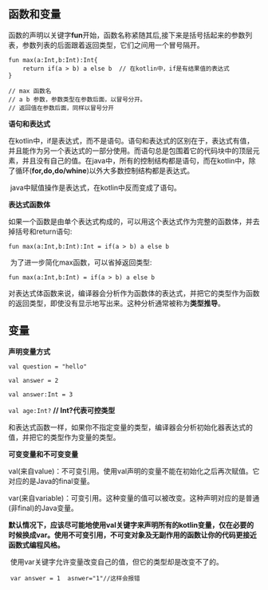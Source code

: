 ## 函数和变量

​	函数的声明以关键字**fun**开始，函数名称紧随其后,接下来是括号括起来的参数列表，参数列表的后面跟着返回类型，它们之间用一个冒号隔开。

	fun max(a:Int,b:Int):Int{
		return if(a > b) a else b  // 在kotlin中，if是有结果值的表达式
	}
	
	// max 函数名
	// a b 参数，参数类型在参数后面，以冒号分开。
	// 返回值在参数后面，同样以冒号分开
**语句和表达式**

​	在kotlin中，if是表达式，而不是语句。语句和表达式的区别在于，表达式有值，并且能作为另一个表达式的一部分使用。而语句总是包围着它的代码块中的顶层元素，并且没有自己的值。在java中，所有的控制结构都是语句，而在kotlin中，除了循环(**for,do,do/whine**)以外大多数控制结构都是表达式。

​	java中赋值操作是表达式，在kotlin中反而变成了语句。

**表达式函数体**

​	如果一个函数是由单个表达式构成的，可以用这个表达式作为完整的函数体，并去掉括号和return语句:

`fun max(a:Int,b:Int):Int = if(a > b) a else b`

​	为了进一步简化max函数，可以省掉返回类型:

`fun max(a:Int,b:Int) = if(a > b) a else b`

​	对表达式体函数来说，编译器会分析作为函数体的表达式，并把它的类型作为函数的返回类型，即使没有显示地写出来。这种分析通常被称为**类型推导**。



## 变量

**声明变量方式**

`val question = "hello"`

`val answer = 2`

`val answer:Int = 3`

`val age:Int?` **// Int?代表可控类型**

​	和表达式函数一样，如果你不指定变量的类型，编译器会分析初始化器表达式的值，并把它的类型作为变量的类型。

**可变变量和不可变变量**

​	val(来自value)：不可变引用。使用val声明的变量不能在初始化之后再次赋值。它对应的是Java的final变量。

​	var(来自variable)：可变引用。这种变量的值可以被改变。这种声明对应的是普通(非final)的Java变量。

​	**默认情况下，应该尽可能地使用val关键字来声明所有的kotlin变量，仅在必要的时候换成var。使用不可变引用，不可变对象及无副作用的函数让你的代码更接近函数式编程风格。**

​	使用var关键字允许变量改变自己的值，但它的类型却是改变不了的。

​	`var answer = 1  asnwer="1"//这样会报错`